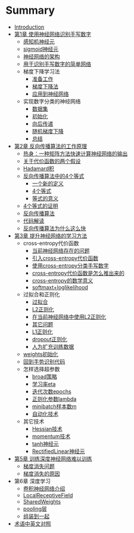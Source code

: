 # Summary

* [Introduction](README.md)
* [第1章 使用神经网络识别手写数字](Chapter1/Introduction.md)
    * [感知机神经元](Chapter1/Perceptrons.md)
    * [sigmoid神经元](Chapter1/Sigmoid.md)
    * [神经网络的架构](Chapter1/Architecture.md)
    * [用于识别手写数字的简单网络](Chapter1/Handwritten.md)
    * 梯度下降学习法
        * [准备工作](Chapter1/Gradient/1.md)
        * [梯度下降法](Chapter1/Gradient/2.md)
        * [应用到神经网络](Chapter1/Gradient/3.md)
    * 实现数字分类的神经网络
        * [数据集](Chapter1/Implementing/1.md)
        * [初始化](Chapter1/Implementing/2.md)
        * [向后传递](Chapter1/Implementing/3.md)
        * [随机梯度下降](Chapter1/Implementing/4.md)
        * [总结](Chapter1/Implementing/5.md)
* [第2章 反向传播算法的工作原理](Chapter2/Introduction.md)
    * [热身：一种矩阵方法快速计算神经网络的输出](Chapter2/Warmup.md)
    * [关于代价函数的两个假设](Chapter2/Assumptions.md)
    * [Hadamard积](Chapter2/Hadamard.md)
    * [反向传播算法中的4个等式](Chapter2/Equations/Advices.md)
        * [一个新的定义](Chapter2/Equations/1.md)
        * [4个等式](Chapter2/Equations/2.md)
        * [等式的意义](Chapter2/Equations/3.md)
    * [4个等式的证明](Chapter2/Proof.md)
    * [反向传播算法](Chapter2/Algorithm.md)
    * [代码解读](Chapter2/Code.md)
    * [反向传播算法为什么这么快](Chapter2/Fast.md)
* [第3章 提升神经网络的学习方法](Chapter3/Introduction.md)
    * cross-entropy代价函数
        * [当前神经网络存在的问题](Chapter3/CrossEntropy/1.md)
        * [引入cross-entropy代价函数](Chapter3/CrossEntropy/2.md)
        * [使用cross-entropy分类手写数字](Chapter3/CrossEntropy/3.md)
        * [cross-entropy代价函数是怎么推出来的](Chapter3/CrossEntropy/4.md)
        * [cross-entropy的数学意义](Chapter3/CrossEntropy/5.md)
        * [softmaxt+loglikelihood](Chapter3/CrossEntropy/6.md)
    * 过拟合和正则化
        * [过拟合](Chapter3/Regularization/1.md)
        * [L2正则化](Chapter3/Regularization/2.md)
        * [在当前神经网络中使用L2正则化](Chapter3/Regularization/3.md)
        * [其它问题](Chapter3/Regularization/4.md)
        * [L1正则化](Chapter3/Regularization/5.md)
        * [dropout正则化](Chapter3/Regularization/6.md)
        * [人为扩充训练数据](Chapter3/Regularization/7.md)
    * [weights初始化](Chapter3/Weights.md)
    * [回到手势识别代码](Chapter3/Code.md)
    * 怎样选择超参数
        * [broad策略](Chapter3/HyperParameters/1.md)
        * [学习率eta](Chapter3/HyperParameters/2.md)
        * [迭代次数epochs](Chapter3/HyperParameters/3.md)
        * [正则化参数lambda](Chapter3/HyperParameters/4.md)
        * [minibatch样本数m](Chapter3/HyperParameters/5.md)
        * [自动化技术](Chapter3/HyperParameters/6.md)
    * 其它技术
        * [Hessian技术](Chapter3/Other/1.md)
        * [momentum技术](Chapter3/Other/2.md)
        * [tanh神经元](Chapter3/Other/3.md)
        * [RectifiedLinear神经元](Chapter3/Other/4.md)
* [第5章 训练深度神经网络难以训练](Chapter5/Introduction.md)
    * [梯度消失问题](Chapter5/Vanishing.md)
    * [梯度消失的原因](Chapter5/Causing.md)
* 第6章 深度学习
    * [卷积神经网络介绍](Chapter6/Convolutional/1.md)
    * [LocalReceptiveField](Chapter6/Convolutional/2.md)
    * [SharedWeights](Chapter6/Convolutional/3.md)
    * [pooling层](Chapter6/Convolutional/4.md)
    * [组装到一起](Chapter6/Convolutional/5.md)
* [术语中英文对照](norms.md)
